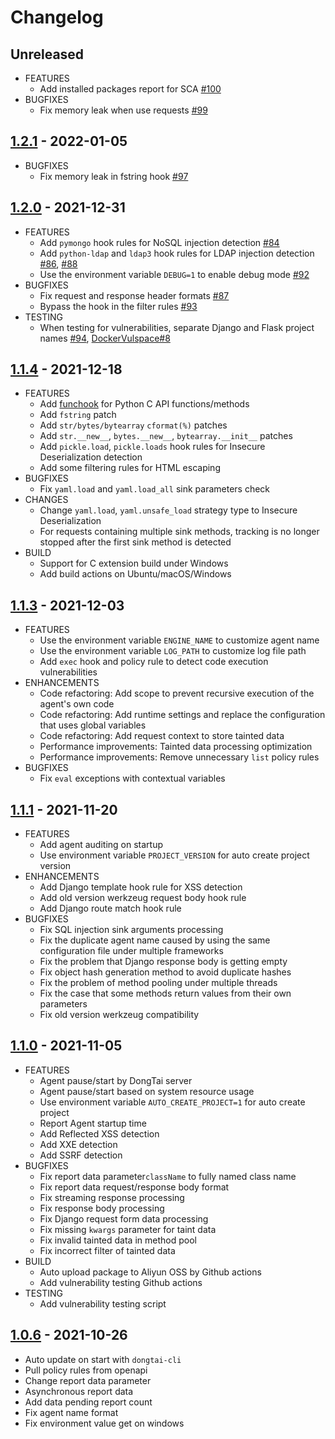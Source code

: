 # Changelog

## Unreleased

* FEATURES
  * Add installed packages report for SCA [#100](https://github.com/HXSecurity/DongTai-agent-python/pull/100)
* BUGFIXES
  * Fix memory leak when use requests [#99](https://github.com/HXSecurity/DongTai-agent-python/pull/99)

## [1.2.1](https://github.com/HXSecurity/DongTai-agent-python/releases/tag/v1.2.1) - 2022-01-05

* BUGFIXES
  * Fix memory leak in fstring hook [#97](https://github.com/HXSecurity/DongTai-agent-python/pull/97)

## [1.2.0](https://github.com/HXSecurity/DongTai-agent-python/releases/tag/v1.2.0) - 2021-12-31

* FEATURES
  * Add `pymongo` hook rules for NoSQL injection detection [#84](https://github.com/HXSecurity/DongTai-agent-python/pull/84)
  * Add `python-ldap` and `ldap3` hook rules for LDAP injection detection [#86](https://github.com/HXSecurity/DongTai-agent-python/pull/86), [#88](https://github.com/HXSecurity/DongTai-agent-python/pull/88)
  * Use the environment variable `DEBUG=1` to enable debug mode [#92](https://github.com/HXSecurity/DongTai-agent-python/pull/92)
* BUGFIXES
  * Fix request and response header formats [#87](https://github.com/HXSecurity/DongTai-agent-python/pull/87)
  * Bypass the hook in the filter rules [#93](https://github.com/HXSecurity/DongTai-agent-python/pull/93)
* TESTING
  * When testing for vulnerabilities, separate Django and Flask project names [#94](https://github.com/HXSecurity/DongTai-agent-python/pull/94), [DockerVulspace#8](https://github.com/jinghao1/DockerVulspace/pull/8)

## [1.1.4](https://github.com/HXSecurity/DongTai-agent-python/releases/tag/v1.1.4) - 2021-12-18

* FEATURES
  * Add [funchook](https://github.com/kubo/funchook) for Python C API functions/methods
  * Add `fstring` patch
  * Add `str/bytes/bytearray` `cformat(%)` patches
  * Add `str.__new__`, `bytes.__new__`, `bytearray.__init__` patches
  * Add `pickle.load`, `pickle.loads` hook rules for Insecure Deserialization detection
  * Add some filtering rules for HTML escaping
* BUGFIXES
  * Fix `yaml.load` and `yaml.load_all` sink parameters check
* CHANGES
  * Change `yaml.load`, `yaml.unsafe_load` strategy type to Insecure Deserialization
  * For requests containing multiple sink methods, tracking is no longer stopped after the first sink method is detected
* BUILD
  * Support for C extension build under Windows
  * Add build actions on Ubuntu/macOS/Windows

## [1.1.3](https://github.com/HXSecurity/DongTai-agent-python/releases/tag/v1.1.3) - 2021-12-03

* FEATURES
  * Use the environment variable `ENGINE_NAME` to customize agent name
  * Use the environment variable `LOG_PATH` to customize log file path
  * Add `exec` hook and policy rule to detect code execution vulnerabilities
* ENHANCEMENTS
  * Code refactoring: Add scope to prevent recursive execution of the agent's own code
  * Code refactoring: Add runtime settings and replace the configuration that uses global variables
  * Code refactoring: Add request context to store tainted data
  * Performance improvements: Tainted data processing optimization
  * Performance improvements: Remove unnecessary `list` policy rules
* BUGFIXES
  * Fix `eval` exceptions with contextual variables

## [1.1.1](https://github.com/HXSecurity/DongTai-agent-python/releases/tag/v1.1.1) - 2021-11-20

* FEATURES
  * Add agent auditing on startup
  * Use environment variable `PROJECT_VERSION` for auto create project version
* ENHANCEMENTS
  * Add Django template hook rule for XSS detection
  * Add old version werkzeug request body hook rule
  * Add Django route match hook rule
* BUGFIXES
  * Fix SQL injection sink arguments processing
  * Fix the duplicate agent name caused by using the same configuration file under multiple frameworks
  * Fix the problem that Django response body is getting empty
  * Fix object hash generation method to avoid duplicate hashes
  * Fix the problem of method pooling under multiple threads
  * Fix the case that some methods return values from their own parameters
  * Fix old version werkzeug compatibility

## [1.1.0](https://github.com/HXSecurity/DongTai-agent-python/releases/tag/v1.1.0) - 2021-11-05

* FEATURES
  * Agent pause/start by DongTai server
  * Agent pause/start based on system resource usage
  * Use environment variable `AUTO_CREATE_PROJECT=1` for auto create project
  * Report Agent startup time
  * Add Reflected XSS detection
  * Add XXE detection
  * Add SSRF detection
* BUGFIXES
  * Fix report data parameter`className` to fully named class name
  * Fix report data request/response body format
  * Fix streaming response processing
  * Fix response body processing
  * Fix Django request form data processing
  * Fix missing `kwargs` parameter for taint data
  * Fix invalid tainted data in method pool
  * Fix incorrect filter of tainted data
* BUILD
  * Auto upload package to Aliyun OSS by Github actions
  * Add vulnerability testing Github actions
* TESTING
  * Add vulnerability testing script

## [1.0.6](https://github.com/HXSecurity/DongTai-agent-python/releases/tag/v1.0.6) - 2021-10-26

* Auto update on start with `dongtai-cli`
* Pull policy rules from openapi
* Change report data parameter 
* Asynchronous report data
* Add data pending report count
* Fix agent name format
* Fix environment value get on windows
